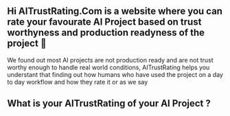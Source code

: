 ## Hi AITrustRating.Com is a website where you can rate your favourate AI Project based on trust worthyness and production readyness of the project 👋

We found out most AI projects are not production ready and are not trust worthy enough to handle real world conditions, AITrustRating helps you understant that finding out how humans who have used the project on a day to day workflow and how they rate it or as we say 

## What is your AITrustRating of your AI Project ?

<!--

**Here are some ideas to get you started:**

🙋‍♀️ A short introduction - what is your organization all about?
🌈 Contribution guidelines - how can the community get involved?
👩‍💻 Useful resources - where can the community find your docs? Is there anything else the community should know?
🍿 Fun facts - what does your team eat for breakfast?
🧙 Remember, you can do mighty things with the power of [Markdown](https://docs.github.com/github/writing-on-github/getting-started-with-writing-and-formatting-on-github/basic-writing-and-formatting-syntax)
-->
